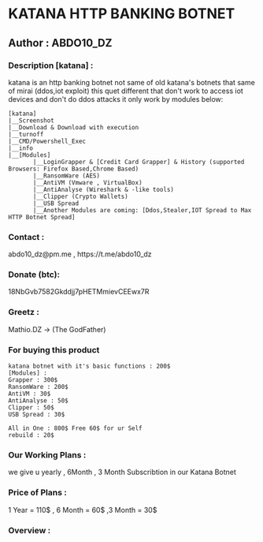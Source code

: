 # KATANA HTTP BANKING BOTNET #
<h2> Author : ABDO10_DZ </h2>
<h3> Description [katana] : </h3> katana is an http banking botnet not same of old katana's botnets that same of mirai (ddos,iot exploit)
this quet different that don't work to access iot devices and don't do ddos attacks it only work by modules below:

    [katana]
	|__Screenshot
	|__Download & Download with execution
	|__turnoff
	|__CMD/Powershell_Exec
	|__info
	|__[Modules]
	       |__LoginGrapper & [Credit Card Grapper] & History (supported Browsers: Firefox Based,Chrome Based)
	       |__RansomWare (AES)
	       |__AntiVM (Vmware , VirtualBox)
	       |__AntiAnalyse (Wireshark & -like tools)
	       |__Clipper (Crypto Wallets)
	       |__USB Spread
	       |__Another Modules are coming: [Ddos,Stealer,IOT Spread to Max HTTP Botnet Spread]

<h3> Contact :</h3> abdo10_dz@pm.me , https://t.me/abdo10_dz 
<h3> Donate (btc):</h3> 18NbGvb7582Gkddjj7pHETMmievCEEwx7R
<h3> Greetz :</h3> Mathio.DZ -> (The GodFather) 

<h3> For buying this product </h3>

	katana botnet with it's basic functions : 200$ 
	[Modules] :
	Grapper : 300$
	RansomWare : 200$
	AntiVM : 30$
	AntiAnalyse : 50$
	Clipper : 50$
	USB Spread : 30$

	All in One : 800$ Free 60$ for ur Self 
	rebuild : 20$
<h3> Our Working Plans :</h3> we give u yearly , 6Month , 3 Month Subscribtion in our Katana Botnet 
<h3> Price of Plans :</h3> 1 Year = 110$ , 6 Month = 60$ ,3 Month = 30$

<h3>Overview :</h3>


